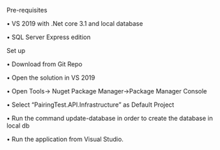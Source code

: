 Pre-requisites

•	VS 2019 with .Net core 3.1 and local database

•	SQL Server Express edition

Set up

•	Download from Git Repo

•	Open the solution in VS 2019

•	Open Tools-> Nuget Package Manager->Package Manager Console

•	Select “PairingTest.API.Infrastructure” as Default Project

•	Run the command update-database in order to create the database in local db 

•	Run the application from Visual Studio.

